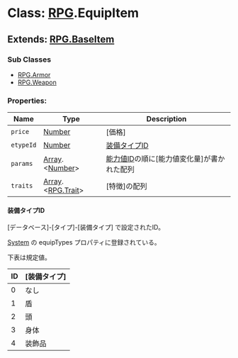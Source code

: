 # Class: [RPG](RPG.md).EquipItem

## Extends: [RPG.BaseItem](RPG.BaseItem.md)

### Sub Classes

* [RPG.Armor](RPG.Armor.md)
* [RPG.Weapon](RPG.Weapon.md)


### Properties:

| Name | Type | Description |
| --- | --- | --- |
| `price` | [Number](Number.md) | [価格] |
| `etypeId` | [Number](Number.md) | [装備タイプID](RPG.EquipItem.md#装備タイプID) |
| `params` | [Array](Array.md).&lt;[Number](Number.md)&gt; | [能力値ID](RPG.Enemy.md#能力値id)の順に[能力値変化量]が書かれた配列 |
| `traits` | [Array](Array.md).&lt;[RPG.Trait](RPG.Trait.md)&gt; | [特徴]の配列 |

#### 装備タイプID

[データベース]-[タイプ]-[装備タイプ] で設定されたID。

 [System](RPG.System.md) の equipTypes プロパティに登録されている。
 
 下表は規定値。

| ID | [装備タイプ] |
| --- | --- |
| 0 | なし |
| 1 | 盾 |
| 2 | 頭 |
| 3 | 身体 |
| 4 | 装飾品 |

